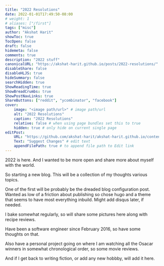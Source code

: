 ```yaml
---
title: "2022 Resolutions"
date: 2022-01-01T17:49:50-08:00
# weight: 1
# aliases: ["/first"]
tags: ["misc"]
author: "Akshat Harit"
showToc: true
TocOpen: false
draft: false
hidemeta: false
comments: true
description: "2022 stuff"
canonicalURL: "https://akshat-harit.github.io/posts/2022-resolutions/"
disableShare: false
disableHLJS: true
hideSummary: false
searchHidden: true
ShowReadingTime: true
ShowBreadCrumbs: true
ShowPostNavLinks: true
ShareButtons: ["reddit", "ycombinator", "facebook"]
cover:
    image: "<image path/url>" # image path/url
    alt: "2022 Resolutions"
    caption: "2022 Resolutions"
    relative: false # when using page bundles set this to true
    hidden: true # only hide on current single page
editPost:
    URL: "https://github.com/akshat-harit/akshat-harit.github.io/content"
    Text: "Suggest Changes" # edit text
    appendFilePath: true # to append file path to Edit link
---
```


2022 is here. And I wanted to be more open and share more about myself with the world.

So starting a new blog. This will be a collection of my thoughts various topics.

One of the first will be probably be the dreaded blog configuration post. Wanted as low of a friction about publishing so chose hugo and a theme that seems to have most everything inbuild. Might add disqus later, if needed.

I bake somewhat regularly, so will share some pictures here along with recipe reviews.

Have been a software engineer since February 2016, so have some thoughts on that.

Also have a personal project going on where I am watching all the Osacar winners in somewhat chronological order, so some movie reviews.

And if I get back to writing fiction, or add any new hobbby, will add it here.
